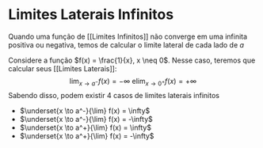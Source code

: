 # Limites Laterais Infinitos
Quando uma função de [[Limites Infinitos]] não converge em uma infinita positiva ou negativa, temos de calcular o limite lateral de cada lado de $a$

Considere a função $f(x) = \frac{1}{x}, x \neq 0$. Nesse caso, teremos que calcular seus [[Limites Laterais]]:
$$\lim_{x \to a^-} f(x) = -\infty \mbox{ e} \lim_{x \to 0^+} f(x) = +\infty$$
Sabendo disso, podem existir 4 casos de limites laterais infinitos
- $\underset{x \to a^-}{\lim} f(x) = \infty$
- $\underset{x \to a^-}{\lim} f(x) = -\infty$
- $\underset{x \to a^+}{\lim} f(x) = \infty$
- $\underset{x \to a^+}{\lim} f(x) = -\infty$
